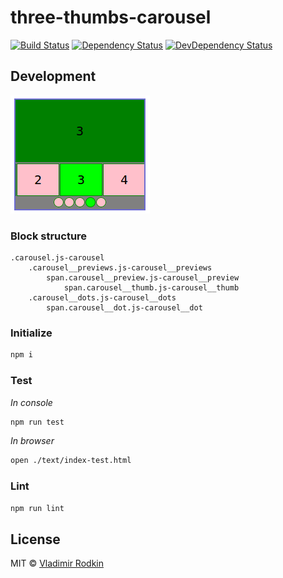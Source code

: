# three-thumbs-carousel

[![Build Status][travis-image]][travis-url]
[![Dependency Status][depstat-image]][depstat-url]
[![DevDependency Status][depstat-dev-image]][depstat-dev-url]

## Development

![](preview.png)

### Block structure
```jade
.carousel.js-carousel
    .carousel__previews.js-carousel__previews
        span.carousel__preview.js-carousel__preview
            span.carousel__thumb.js-carousel__thumb
    .carousel__dots.js-carousel__dots
        span.carousel__dot.js-carousel__dot
```

### Initialize
```sh
npm i
```

### Test
*In console*
```sh
npm run test
```

*In browser*
```sh
open ./text/index-test.html
```

### Lint
```sh
npm run lint
```

## License
MIT © [Vladimir Rodkin](https://github.com/VovanR)

[travis-url]: https://travis-ci.org/VovanR/three-thumbs-carousel
[travis-image]: http://img.shields.io/travis/VovanR/three-thumbs-carousel.svg

[depstat-url]: https://david-dm.org/VovanR/three-thumbs-carousel
[depstat-image]: https://david-dm.org/VovanR/three-thumbs-carousel.svg

[depstat-dev-url]: https://david-dm.org/VovanR/three-thumbs-carousel
[depstat-dev-image]: https://david-dm.org/VovanR/three-thumbs-carousel/dev-status.svg

